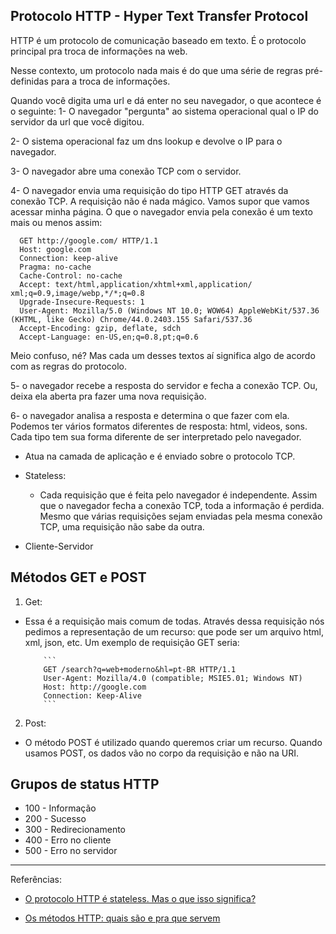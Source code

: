 ## Protocolo HTTP - Hyper Text Transfer Protocol

HTTP é um protocolo de comunicação baseado em texto. É o protocolo principal pra troca de informações na web.

Nesse contexto, um protocolo nada mais é do que uma série de regras pré-definidas para a troca de informações.

Quando você digita uma url e dá enter no seu navegador, o que acontece é o seguinte:
1- O navegador "pergunta" ao sistema operacional qual o IP do servidor da url que você digitou.

2- O sistema operacional faz um dns lookup e devolve o IP para o navegador.

3- O navegador abre uma conexão TCP com o servidor.

4- O navegador envia uma requisição do tipo HTTP GET através da conexão TCP. A requisição não é nada mágico.
Vamos supor que vamos acessar minha página. O que o navegador envia pela conexão é um texto mais ou menos assim:

```HTTP
  GET http://google.com/ HTTP/1.1
  Host: google.com
  Connection: keep-alive
  Pragma: no-cache
  Cache-Control: no-cache
  Accept: text/html,application/xhtml+xml,application/  xml;q=0.9,image/webp,*/*;q=0.8
  Upgrade-Insecure-Requests: 1
  User-Agent: Mozilla/5.0 (Windows NT 10.0; WOW64) AppleWebKit/537.36 (KHTML, like Gecko) Chrome/44.0.2403.155 Safari/537.36
  Accept-Encoding: gzip, deflate, sdch
  Accept-Language: en-US,en;q=0.8,pt;q=0.6
```

Meio confuso, né?
Mas cada um desses textos aí significa algo de acordo com as regras do protocolo.

5- o navegador recebe a resposta do servidor e fecha a conexão TCP. Ou, deixa ela aberta pra fazer uma nova requisição.

6- o navegador analisa a resposta e determina o que fazer com ela. Podemos ter vários formatos diferentes de resposta: html, videos, sons. Cada tipo tem sua forma diferente de ser interpretado pelo navegador.

- Atua na camada de aplicação e é enviado sobre o protocolo TCP.
- Stateless:

  - Cada requisição que é feita pelo navegador é independente. Assim que o navegador fecha a conexão TCP, toda a informação é perdida.
    Mesmo que várias requisições sejam enviadas pela mesma conexão TCP, uma requisição não sabe da outra.

- Cliente-Servidor

## Métodos GET e POST

1. Get:

- Essa é a requisição mais comum de todas. Através dessa requisição nós pedimos a representação de um recurso: que pode ser um arquivo html, xml, json, etc.
  Um exemplo de requisição GET seria:

          ```
          GET /search?q=web+moderno&hl=pt-BR HTTP/1.1
          User-Agent: Mozilla/4.0 (compatible; MSIE5.01; Windows NT)
          Host: http://google.com
          Connection: Keep-Alive
          ```

2. Post:

- O método POST é utilizado quando queremos criar um recurso. Quando usamos POST, os dados vão no corpo da requisição e não na URI.

## Grupos de status HTTP

- 100 - Informação
- 200 - Sucesso
- 300 - Redirecionamento
- 400 - Erro no cliente
- 500 - Erro no servidor

<hr>

Referências:

- [O protocolo HTTP é stateless. Mas o que isso significa?](http://gabsferreira.com/o-protocolo-http-e-stateless-mas-o-que-isso-significa/)

- [Os métodos HTTP: quais são e pra que servem](http://gabsferreira.com/os-metodos-http-e-a-diferenca-entre-eles/)
